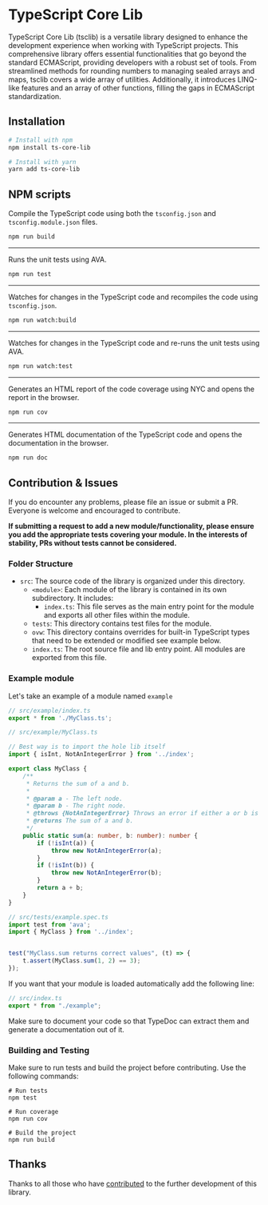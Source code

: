 # TypeScript Core Lib

TypeScript Core Lib (tsclib) is a versatile library designed to enhance the development experience when working with
TypeScript projects. This comprehensive library offers essential functionalities that go beyond the standard ECMAScript,
providing developers with a robust set of tools. From streamlined methods for rounding numbers to managing sealed arrays
and maps, tsclib covers a wide array of utilities. Additionally, it introduces LINQ-like features and an array of other
functions, filling the gaps in ECMAScript standardization.

## Installation

```bash
# Install with npm
npm install ts-core-lib
```

```bash
# Install with yarn
yarn add ts-core-lib
```

## NPM scripts

Compile the TypeScript code using both the `tsconfig.json` and `tsconfig.module.json` files.

```bash
npm run build
```

---

Runs the unit tests using AVA.

```bash
npm run test
```

---

Watches for changes in the TypeScript code and recompiles the code using `tsconfig.json`.

```bash
npm run watch:build
```

---

Watches for changes in the TypeScript code and re-runs the unit tests using AVA.

```bash
npm run watch:test
```

---

Generates an HTML report of the code coverage using NYC and opens the report in the browser.

```bash
npm run cov
```

---

Generates HTML documentation of the TypeScript code and opens the documentation in the browser.

```bash
npm run doc
```

## Contribution & Issues

If you do encounter any problems, please file an issue or submit a PR. Everyone is welcome and encouraged to contribute.

**If submitting a request to add a new module/functionality, please ensure you add the appropriate tests covering your
module. In the interests of stability, PRs without tests cannot be considered.**

### Folder Structure

- `src`: The source code of the library is organized under this directory.
    - `<module>`: Each module of the library is contained in its own subdirectory. It includes:
        - `index.ts`: This file serves as the main entry point for the module and exports all other files within the
          module.
    - `tests`: This directory contains test files for the module.
    - `ovw`: This directory contains overrides for built-in TypeScript types that need to be extended or modified see
      example below.
    - `index.ts`: The root source file and lib entry point. All modules are exported from this file.

### Example module

Let's take an example of a module named `example`

```typescript
// src/example/index.ts
export * from './MyClass.ts';
```

```typescript
// src/example/MyClass.ts

// Best way is to import the hole lib itself
import { isInt, NotAnIntegerError } from '../index';

export class MyClass {
    /**
     * Returns the sum of a and b.
     *
     * @param a - The left node.
     * @param b - The right node.
     * @throws {NotAnIntegerError} Throws an error if either a or b is not an integer.
     * @returns The sum of a and b.
     */
    public static sum(a: number, b: number): number {
        if (!isInt(a)) {
            throw new NotAnIntegerError(a);
        }
        if (!isInt(b)) {
            throw new NotAnIntegerError(b);
        }
        return a + b;
    }
}
```

```typescript
// src/tests/example.spec.ts
import test from 'ava';
import { MyClass } from '../index';


test("MyClass.sum returns correct values", (t) => {
    t.assert(MyClass.sum(1, 2) == 3);
});
```

If you want that your module is loaded automatically add the following line:
```typescript
// src/index.ts
export * from "./example";
```

Make sure to document your code so that TypeDoc can extract them and generate a documentation out of it.

### Building and Testing

Make sure to run tests and build the project before contributing. Use the following commands:

```shell
# Run tests
npm test

# Run coverage
npm run cov

# Build the project
npm run build
```

## Thanks

Thanks to all those who have [contributed](https://github.com/Christoph-Koschel/tsclib/graphs/contributors) to the further
development of this library.
